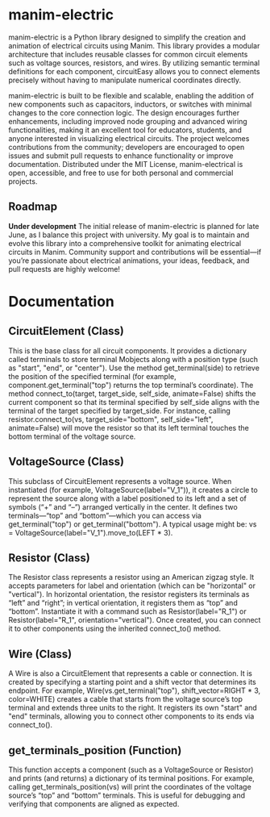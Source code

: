 # manim-electric
manim-electric is a Python library designed to simplify the creation and animation of electrical circuits using Manim. This library provides a modular architecture that includes reusable classes for common circuit elements such as voltage sources, resistors, and wires. By utilizing semantic terminal definitions for each component, circuitEasy allows you to connect elements precisely without having to manipulate numerical coordinates directly.

manim-electric is built to be flexible and scalable, enabling the addition of new components such as capacitors, inductors, or switches with minimal changes to the core connection logic. The design encourages further enhancements, including improved node grouping and advanced wiring functionalities, making it an excellent tool for educators, students, and anyone interested in visualizing electrical circuits. The project welcomes contributions from the community; developers are encouraged to open issues and submit pull requests to enhance functionality or improve documentation. Distributed under the MIT License, manim-electrical is open, accessible, and free to use for both personal and commercial projects.

## Roadmap

**Under development**
The initial release of manim-electric is planned for late June, as I balance this project with university. My goal is to maintain and evolve this library into a comprehensive toolkit for animating electrical circuits in Manim. Community support and contributions will be essential—if you’re passionate about electrical animations, your ideas, feedback, and pull requests are highly welcome!

# Documentation

## CircuitElement (Class)

This is the base class for all circuit components. It provides a dictionary called terminals to store terminal Mobjects along with a position type (such as "start", "end", or "center"). Use the method get_terminal(side) to retrieve the position of the specified terminal (for example, component.get_terminal("top") returns the top terminal’s coordinate). The method connect_to(target, target_side, self_side, animate=False) shifts the current component so that its terminal specified by self_side aligns with the terminal of the target specified by target_side. For instance, calling resistor.connect_to(vs, target_side="bottom", self_side="left", animate=False) will move the resistor so that its left terminal touches the bottom terminal of the voltage source.

## VoltageSource (Class)

This subclass of CircuitElement represents a voltage source. When instantiated (for example, VoltageSource(label="V_1")), it creates a circle to represent the source along with a label positioned to its left and a set of symbols (“+” and “–”) arranged vertically in the center. It defines two terminals—“top” and “bottom”—which you can access via get_terminal("top") or get_terminal("bottom"). A typical usage might be: vs = VoltageSource(label="V_1").move_to(LEFT * 3).

## Resistor (Class)

The Resistor class represents a resistor using an American zigzag style. It accepts parameters for label and orientation (which can be "horizontal" or "vertical"). In horizontal orientation, the resistor registers its terminals as “left” and “right”; in vertical orientation, it registers them as “top” and “bottom”. Instantiate it with a command such as Resistor(label="R_1") or Resistor(label="R_1", orientation="vertical"). Once created, you can connect it to other components using the inherited connect_to() method.

## Wire (Class)

A Wire is also a CircuitElement that represents a cable or connection. It is created by specifying a starting point and a shift vector that determines its endpoint. For example, Wire(vs.get_terminal("top"), shift_vector=RIGHT * 3, color=WHITE) creates a cable that starts from the voltage source’s top terminal and extends three units to the right. It registers its own "start" and "end" terminals, allowing you to connect other components to its ends via connect_to().

## get_terminals_position (Function)

This function accepts a component (such as a VoltageSource or Resistor) and prints (and returns) a dictionary of its terminal positions. For example, calling get_terminals_position(vs) will print the coordinates of the voltage source’s “top” and “bottom” terminals. This is useful for debugging and verifying that components are aligned as expected.

